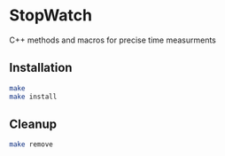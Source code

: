 StopWatch
=========

C++ methods and macros for precise time measurments

Installation
------------

```bash
make
make install
```

Cleanup
------------

```bash
make remove
```





